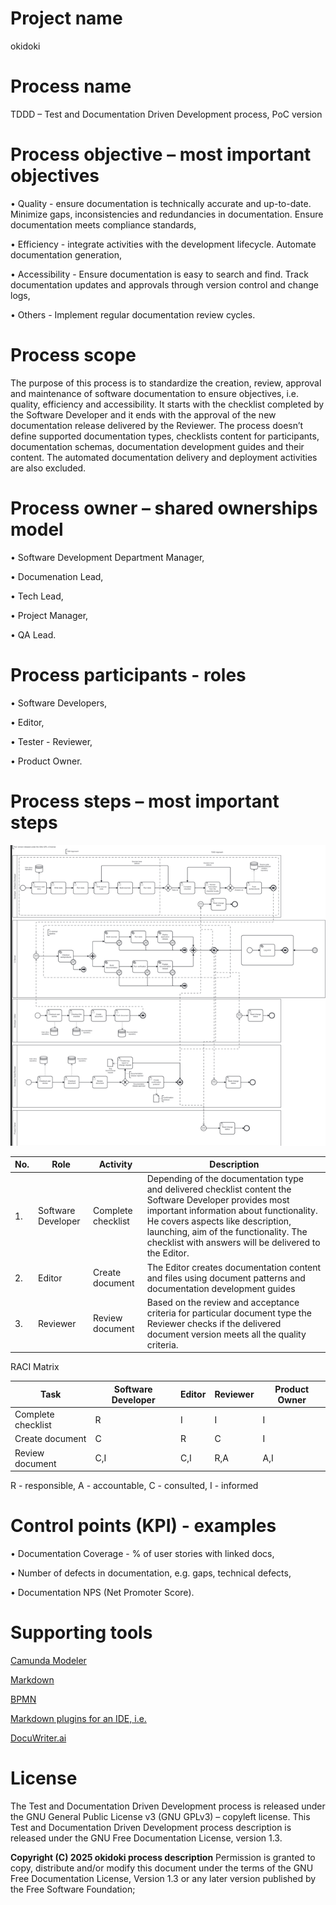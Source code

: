 # Project name

okidoki

# Process name

TDDD – Test and Documentation Driven Development process, PoC version

# Process objective – most important objectives

• Quality - ensure documentation is technically accurate and up-to-date. Minimize gaps, inconsistencies and redundancies in documentation. Ensure documentation meets compliance standards,

• Efficiency - integrate activities with the development lifecycle. Automate documentation generation,

• Accessibility - Ensure documentation is easy to search and find. Track documentation updates and approvals through version control and change logs,

• Others - Implement regular documentation review cycles.

# Process scope

The purpose of this process is to standardize the creation, review, approval and maintenance of software documentation to ensure objectives, i.e. quality, efficiency and accessibility. It starts with   the checklist completed by the Software Developer and it ends with the approval of the new documentation release delivered by the Reviewer. The process doesn’t define supported documentation types, checklists content for participants, documentation schemas, documentation development guides and their content. The automated documentation delivery and deployment activities are also excluded.

# Process owner – shared ownerships model

• Software Development Department Manager,

• Documenation Lead,
    
• Tech Lead,

• Project Manager,

• QA Lead.

# Process participants - roles

• Software Developers,

• Editor,
    
• Tester - Reviewer,

• Product Owner.

# Process steps – most important steps

[![TDDD Process](okidoki-process-mini.png)](okidoki-process.png)

| No.        | Role                | Activity               |Description |
|------------|---------------------|------------------------|------------|
| 1.         | Software Developer  | Complete checklist |Depending of the documentation type and delivered checklist content the Software Developer provides most important information about functionality. He covers aspects like description, launching, aim of the functionality. The checklist with answers will be delivered to the Editor.  |
| 2.         | Editor              | Create document        |The Editor creates documentation content and files using document patterns and documentation development guides|
| 3.         | Reviewer            | Review document        |Based on the review and acceptance criteria for particular document type the Reviewer checks if the delivered document version meets all the quality criteria.  |

RACI Matrix

| Task               | Software Developer | Editor | Reviewer |Product Owner|
|--------------------|--------------------|--------|----------|-------------|
| Complete checklist |R  |I  |I  |I |
| Create document    |C  |R  |C  |I |
| Review document    |C,I|C,I|R,A|A,I|
R - responsible, A - accountable, C - consulted, I - informed

# Control points (KPI) - examples

• Documentation Coverage  - % of user stories with linked docs,

• Number of defects in documentation, e.g. gaps, technical defects,

• Documentation NPS (Net Promoter Score).

# Supporting tools

[Camunda Modeler](https://camunda.com/download/modeler/)

[Markdown](https://www.markdownguide.org/)

[BPMN](https://www.bpmn.org/)

[Markdown plugins for an IDE, i.e.](https://code.visualstudio.com/docs/languages/markdown)

[DocuWriter.ai](https://www.docuwriter.ai/)

# License 

The Test and Documentation Driven Development process is released under the GNU General Public License v3 (GNU GPLv3) – copyleft license. This Test and Documentation Driven Development process description is released under the GNU Free Documentation License, version 1.3.

__Copyright (C)  2025 okidoki process description__
Permission is granted to copy, distribute and/or modify this document under the terms of the GNU Free Documentation License, Version 1.3 or any later version published by the Free Software Foundation;
